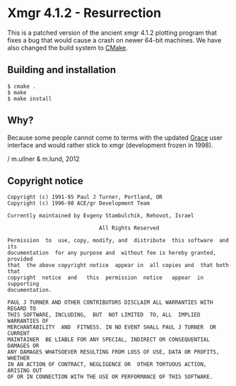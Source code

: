 Xmgr 4.1.2 - Resurrection
=========================

This is a patched version of the ancient xmgr 4.1.2
plotting program that fixes a bug that would cause a
crash on newer 64-bit machines. We have also changed
the build system to [CMake](http://www.cmake.org).

Building and installation
-------------------------

    $ cmake .
    $ make
    $ make install

Why?
----

Because some people cannot come to terms with the updated
[Grace](http://plasma-gate.weizmann.ac.il/Grace) user
interface and would rather stick to xmgr (development
frozen in 1998).

/ m.ullner & m.lund, 2012

Copyright notice
----------------

~~~~
Copyright (c) 1991-95 Paul J Turner, Portland, OR
Copyright (c) 1996-98 ACE/gr Development Team

Currently maintained by Evgeny Stambulchik, Rehovot, Israel

                             All Rights Reserved

Permission  to  use, copy, modify, and  distribute  this software  and  its
documentation  for any purpose and  without fee is hereby granted, provided
that  the above copyright notice  appear in  all copies and  that both that
copyright  notice  and   this  permission  notice   appear  in   supporting
documentation.

PAUL J TURNER AND OTHER CONTRIBUTORS DISCLAIM ALL WARRANTIES WITH REGARD TO
THIS SOFTWARE, INCLUDING,  BUT  NOT LIMITED  TO, ALL  IMPLIED WARRANTIES OF
MERCHANTABILITY  AND  FITNESS. IN NO EVENT SHALL PAUL J TURNER  OR  CURRENT
MAINTAINER  BE LIABLE FOR ANY SPECIAL, INDIRECT OR CONSEQUENTIAL DAMAGES OR
ANY DAMAGES WHATSOEVER RESULTING FROM LOSS OF USE, DATA OR PROFITS, WHETHER
IN AN ACTION OF CONTRACT, NEGLIGENCE OR  OTHER TORTUOUS ACTION, ARISING OUT
OF OR IN CONNECTION WITH THE USE OR PERFORMANCE OF THIS SOFTWARE.
~~~~

